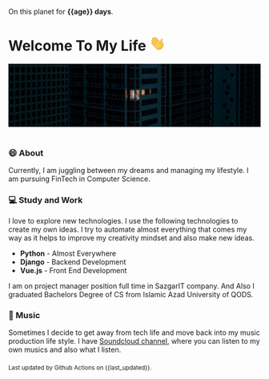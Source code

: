On this planet for **{{age}} days**.

# Welcome To My Life <img src="assets/wave.gif" width="32px">

<img src="assets/banner.png" style="margin-bottom:16px;">

### 😄 About

Currently, I am juggling between my dreams and managing my lifestyle. I am pursuing FinTech in Computer Science.

### 💻 Study and Work

I love to explore new technologies. I use the following technologies to create my own ideas. I try to automate almost everything that comes my way as it helps to improve my creativity mindset and also make new ideas.

- **Python** - Almost Everywhere
- **Django** - Backend Development
- **Vue.js** - Front End Development

I am on project manager position full time in SazgarIT company.
And Also I graduated Bachelors Degree of CS from Islamic Azad University of QODS. 
### 🎹 Music

Sometimes I decide to get away from tech life and move back into my music production life style. I have [Soundcloud channel](https://soundcloud.com/elex-stevelex), where you can listen to my own musics and also what I listen.


<sub>Last updated by Github Actions on {{last_updated}}.</sub>
